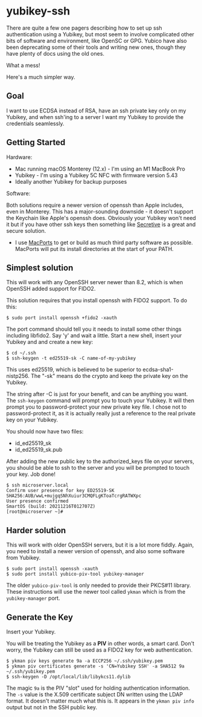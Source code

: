 # yubikey-ssh

There are quite a few one pagers describing how to set up ssh authentication using a
Yubikey, but most seem to involve complicated other bits of software and environment, like
OpenSC or GPG. Yubico have also been deprecating some of their tools and writing new ones,
though they have plenty of docs using the old ones.

What a mess!

Here's a much simpler way.

## Goal

I want to use ECDSA instead of RSA, have an ssh private key only on my Yubikey, and when
ssh'ing to a server I want my Yubikey to provide the credentials seamlessly.

## Getting Started

Hardware:

* Mac running macOS Monterey (12.x) - I'm using an M1 MacBook Pro
* Yubikey - I'm using a Yubikey 5C NFC with firmware version 5.43
* Ideally another Yubikey for backup purposes

Software:

Both solutions require a newer version of openssh than Apple includes, even in Monterey.
This has a major-sounding downside - it doesn't support the Keychain like Apple's openssh
does. Obviously your Yubikey won't need it but if you have other ssh keys then something
like [Secretive](https://github.com/maxgoedjen/secretive) is a great and secure solution.

* I use [MacPorts](https://www.macports.org/) to get or build as much third party software
as possible. MacPorts will put its install directories at the start of your PATH.

## Simplest solution

This will work with any OpenSSH server newer than 8.2, which is when OpenSSH added support
for FIDO2.

This solution requires that you install openssh with FIDO2 support. To do this:

```
$ sudo port install openssh +fido2 -xauth
```

The port command should tell you it needs to install some other things including libfido2.
Say 'y' and wait a little. Start a new shell, insert your Yubikey and and create a new
key:

```
$ cd ~/.ssh
$ ssh-keygen -t ed25519-sk -C name-of-my-yubikey
```

This uses ed25519, which is believed to be superior to ecdsa-sha1-nistp256. The "-sk"
means do the crypto and keep the private key on the Yubikey.

The string after -C is just for your benefit, and can be anything you want. The
`ssh-keygen` command will prompt you to touch your Yubikey. It will then prompt you to
password-protect your new private key file. I chose not to password-protect it, as it
is actually really just a reference to the real private key on your Yubikey.

You should now have two files:

* id_ed25519_sk
* id_ed25519_sk.pub

After adding the new public key to the authorized_keys file on your servers, you should be
able to ssh to the server and you will be prompted to touch your key. Job done!

```
$ ssh microserver.local
Confirm user presence for key ED25519-SK SHA256:AUB/wwL+mujgqSNhXuiur3CMQFLgKToaTcrgRATWXpc
User presence confirmed
SmartOS (build: 20211216T012707Z)
[root@microserver ~]# 
```

## Harder solution

This will work with older OpenSSH servers, but it is a lot more fiddly. Again, you need to
install a newer version of openssh, and also some software from Yubikey.

```
$ sudo port install openssh -xauth
$ sudo port install yubico-piv-tool yubikey-manager
```

The older `yubico-piv-tool` is only needed to provide their PKCS#11 library. These
instructions will use the newer tool called `ykman` which is from the `yubikey-manager`
port.

## Generate the Key

Insert your Yubikey.

You will be treating the Yubikey as a **PIV** in other words, a smart card. Don't worry,
the Yubikey can still be used as a FIDO2 key for web authentication.

```
$ ykman piv keys generate 9a -a ECCP256 ~/.ssh/yubikey.pem
$ ykman piv certificates generate -s 'CN=Yubikey SSH' -a SHA512 9a ~/.ssh/yubikey.pem
$ ssh-keygen -D /opt/local/lib/libykcs11.dylib
```

The magic `9a` is the PIV "slot" used for holding authentication information. The `-s`
value is the X.509 certificate subject DN written using the LDAP format. It doesn't matter
much what this is. It appears in the `ykman piv info` output but not in the SSH public key.